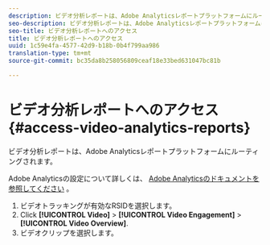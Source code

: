 ```yaml
---
description: ビデオ分析レポートは、Adobe Analyticsレポートプラットフォームにルーティングされます。
seo-description: ビデオ分析レポートは、Adobe Analyticsレポートプラットフォームにルーティングされます。
seo-title: ビデオ分析レポートへのアクセス
title: ビデオ分析レポートへのアクセス
uuid: 1c59e4fa-4577-42d9-b18b-0b4f799aa986
translation-type: tm+mt
source-git-commit: bc35da8b258056809ceaf18e33bed631047bc81b

---
```



# ビデオ分析レポートへのアクセス {#access-video-analytics-reports}

ビデオ分析レポートは、Adobe Analyticsレポートプラットフォームにルーティングされます。

Adobe Analyticsの設定について詳しくは、 [Adobe Analyticsのドキュメントを参照してください](https://microsite.omniture.com/t2/help/en_US/reference/) 。
1. ビデオトラッキングが有効なRSIDを選択します。
1. Click **[!UICONTROL Video]** > **[!UICONTROL Video Engagement]** > **[!UICONTROL Video Overview]**.
1. ビデオクリップを選択します。